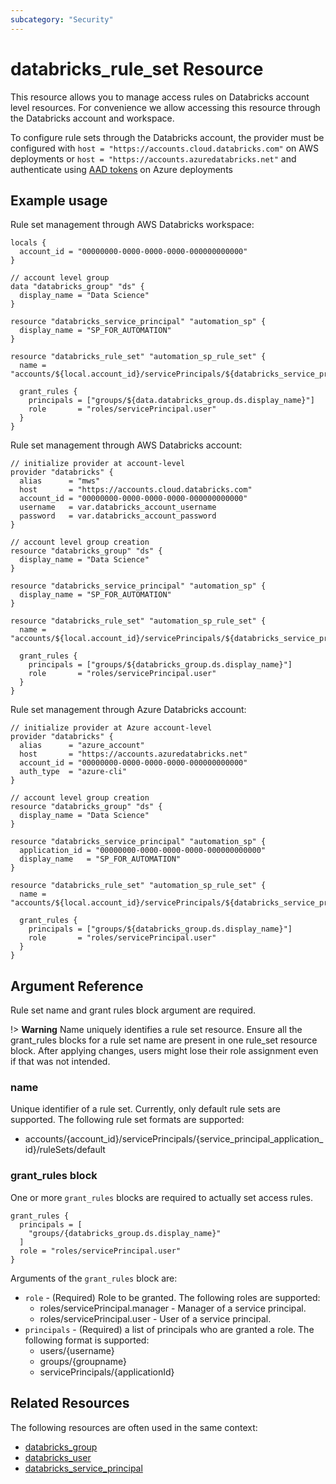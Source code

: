 ```yaml
---
subcategory: "Security"
---
```


# databricks_rule_set Resource

This resource allows you to manage access rules on Databricks account level resources. For convenience we allow accessing this resource through the Databricks account and workspace.

To configure rule sets through the Databricks account, the provider must be configured with `host = "https://accounts.cloud.databricks.com"` on AWS deployments or `host = "https://accounts.azuredatabricks.net"` and authenticate using [AAD tokens](https://registry.terraform.io/providers/databricks/databricks/latest/docs#special-configurations-for-azure) on Azure deployments

## Example usage

Rule set management through AWS Databricks workspace:

```hcl
locals {
  account_id = "00000000-0000-0000-0000-000000000000"
}

// account level group
data "databricks_group" "ds" {
  display_name = "Data Science"
}

resource "databricks_service_principal" "automation_sp" {
  display_name = "SP_FOR_AUTOMATION"
}

resource "databricks_rule_set" "automation_sp_rule_set" {
  name = "accounts/${local.account_id}/servicePrincipals/${databricks_service_principal.automation_sp.application_id}/ruleSets/default"

  grant_rules {
    principals = ["groups/${data.databricks_group.ds.display_name}"]
    role       = "roles/servicePrincipal.user"
  }
}
```

Rule set management through AWS Databricks account:

```hcl
// initialize provider at account-level
provider "databricks" {
  alias      = "mws"
  host       = "https://accounts.cloud.databricks.com"
  account_id = "00000000-0000-0000-0000-000000000000"
  username   = var.databricks_account_username
  password   = var.databricks_account_password
}

// account level group creation
resource "databricks_group" "ds" {
  display_name = "Data Science"
}

resource "databricks_service_principal" "automation_sp" {
  display_name = "SP_FOR_AUTOMATION"
}

resource "databricks_rule_set" "automation_sp_rule_set" {
  name = "accounts/${local.account_id}/servicePrincipals/${databricks_service_principal.automation_sp.application_id}/ruleSets/default"

  grant_rules {
    principals = ["groups/${databricks_group.ds.display_name}"]
    role       = "roles/servicePrincipal.user"
  }
}
```

Rule set management through Azure Databricks account:

```hcl
// initialize provider at Azure account-level
provider "databricks" {
  alias      = "azure_account"
  host       = "https://accounts.azuredatabricks.net"
  account_id = "00000000-0000-0000-0000-000000000000"
  auth_type  = "azure-cli"
}

// account level group creation
resource "databricks_group" "ds" {
  display_name = "Data Science"
}

resource "databricks_service_principal" "automation_sp" {
  application_id = "00000000-0000-0000-0000-000000000000"
  display_name   = "SP_FOR_AUTOMATION"
}

resource "databricks_rule_set" "automation_sp_rule_set" {
  name = "accounts/${local.account_id}/servicePrincipals/${databricks_service_principal.automation_sp.application_id}/ruleSets/default"

  grant_rules {
    principals = ["groups/${databricks_group.ds.display_name}"]
    role       = "roles/servicePrincipal.user"
  }
}
```

## Argument Reference

Rule set name and grant rules block argument are required.

!> **Warning** Name uniquely identifies a rule set resource. Ensure all the grant_rules blocks for a rule set name are present in one rule_set resource block. After applying changes, users might lose their role assignment even if that was not intended.

### name

Unique identifier of a rule set. Currently, only default rule sets are supported. The following rule set formats are supported:
* accounts/{account_id}/servicePrincipals/{service_principal_application_id}/ruleSets/default

### grant_rules block

One or more `grant_rules` blocks are required to actually set access rules.

```hcl
grant_rules {
  principals = [
    "groups/{databricks_group.ds.display_name}"
  ]
  role = "roles/servicePrincipal.user"
}
```

Arguments of the `grant_rules` block are:

- `role` - (Required) Role to be granted. The following roles are supported:
  * roles/servicePrincipal.manager - Manager of a service principal.
  * roles/servicePrincipal.user - User of a service principal.
- `principals` - (Required) a list of principals who are granted a role. The following format is supported:
  * users/{username}
  * groups/{groupname}
  * servicePrincipals/{applicationId}

## Related Resources

The following resources are often used in the same context:

* [databricks_group](group.md)
* [databricks_user](user.md)
* [databricks_service_principal](service_principal.md)
